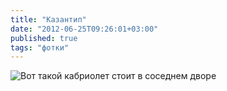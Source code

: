 ```yaml
---
title: "Казантип"
date: "2012-06-25T09:26:01+03:00"
published: true
tags: "фотки"
---
```


![Вот такой кабриолет стоит в соседнем дворе](http://c358655.r55.cf1.rackcdn.com/cabriolet.jpg)